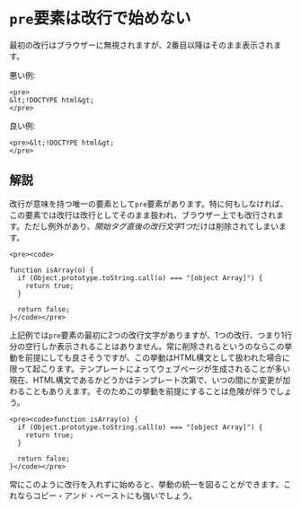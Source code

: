 # `pre`要素は改行で始めない

最初の改行はブラウザーに無視されますが、2番目以降はそのまま表示されます。

悪い例:

    <pre>
    &lt;!DOCTYPE html&gt;
    </pre>

良い例:

    <pre>&lt;!DOCTYPE html&gt;
    </pre>


## 解説

改行が意味を持つ唯一の要素として`pre`要素があります。特に何もしなければ、この要素では改行は改行としてそのまま扱われ、ブラウザー上でも改行されます。ただし例外があり、*開始タグ直後の改行文字1つ*だけは削除されてしまいます。

    <pre><code>
    
    function isArray(o) {
      if (Object.prototype.toString.call(o) === "[object Array]") {
        return true;
      }

      return false;
    }</code></pre>

上記例では`pre`要素の最初に2つの改行文字がありますが、1つの改行、つまり1行分の空行しか表示されることはありません。常に削除されるというのならこの挙動を前提にしても良さそうですが、この挙動はHTML構文として扱われた場合に限って起こります。テンプレートによってウェブページが生成されることが多い現在、HTML構文であるかどうかはテンプレート次第で、いつの間にか変更が加わることもありえます。そのためこの挙動を前提にすることは危険が伴うでしょう。

    <pre><code>function isArray(o) {
      if (Object.prototype.toString.call(o) === "[object Array]") {
        return true;
      }

      return false;
    }</code></pre>

常にこのように改行を入れずに始めると、挙動の統一を図ることができます。これならコピー・アンド・ペーストにも強いでしょう。
